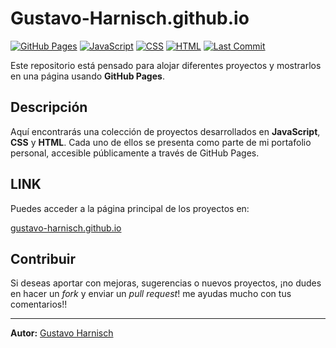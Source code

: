 # Gustavo-Harnisch.github.io

[![GitHub Pages](https://img.shields.io/badge/GitHub%20Pages-active-blue?logo=github)](https://gustavo-harnisch.github.io/)
[![JavaScript](https://img.shields.io/badge/JavaScript-77.5%25-yellow?logo=javascript)](https://github.com/Gustavo-Harnisch/Gustavo-Harnisch.github.io)
[![CSS](https://img.shields.io/badge/CSS-15.5%25-blue?logo=css3)](https://github.com/Gustavo-Harnisch/Gustavo-Harnisch.github.io)
[![HTML](https://img.shields.io/badge/HTML-7%25-orange?logo=html5)](https://github.com/Gustavo-Harnisch/Gustavo-Harnisch.github.io)
[![Last Commit](https://img.shields.io/github/last-commit/Gustavo-Harnisch/Gustavo-Harnisch.github.io?logo=github)](https://github.com/Gustavo-Harnisch/Gustavo-Harnisch.github.io/commits/main)

Este repositorio está pensado para alojar diferentes proyectos y mostrarlos en una página usando **GitHub Pages**.

## Descripción

Aquí encontrarás una colección de proyectos desarrollados en **JavaScript**, **CSS** y **HTML**. Cada uno de ellos se presenta como parte de mi portafolio personal, accesible públicamente a través de GitHub Pages.

## LINK

Puedes acceder a la página principal de los proyectos en:

[gustavo-harnisch.github.io](https://gustavo-harnisch.github.io/)




## Contribuir

Si deseas aportar con mejoras, sugerencias o nuevos proyectos, ¡no dudes en hacer un _fork_ y enviar un _pull request_! 
me ayudas mucho con tus comentarios!!

---

**Autor:** [Gustavo Harnisch](https://github.com/Gustavo-Harnisch)
